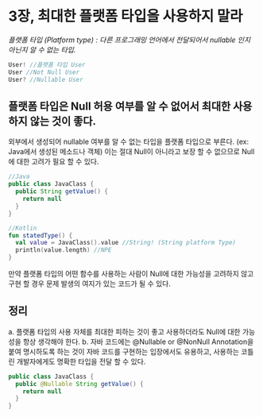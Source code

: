 # 3장, 최대한 플랫폼 타입을 사용하지 말라

_플랫폼 타입 (Platform type) : 다른 프로그래밍 언어에서 전달되어서 nullable 인지 아닌지 알 수 없는 타입._

```kotlin
User! //플랫폼 타입 User
User //Not Null User
User? //Nullable User
```

## 플랫폼 타입은 Null 허용 여부를 알 수 없어서 최대한 사용하지 않는 것이 좋다.

외부에서 생성되어 nullable 여부를 알 수 없는 타입을 플랫폼 타입으로 부른다. (ex: Java에서 생성된 메소드나 객체) 이는 절대 Null이 아니라고 보장 할 수 없으므로 Null에 대한 고려가 필요 할 수 있다.
```java
//Java
public class JavaClass {
  public String getValue() {
    return null
  }
}
```
```kotlin
//Kotlin
fun statedType() {
  val value = JavaClass().value //String! (String platform Type)
  println(value.length) //NPE
}
```
만약 플랫폼 타입의 어떤 함수를 사용하는 사람이 Null에 대한 가능성을 고려하지 않고 구현 할 경우 문제 발생의 여지가 있는 코드가 될 수 있다.

## 정리
a. 플랫폼 타입의 사용 자체를 최대한 피하는 것이 좋고 사용하더라도 Null에 대한 가능성을 항상 생각해야 한다.
b. 자바 코드에는 @Nullable or @NonNull Annotation을 붙여 명시하도록 하는 것이 자바 코드를 구현하는 입장에서도 유용하고, 사용하는 코틀린 개발자에게도 명확한 타입을 전달 할 수 있다.

```java
public class JavaClass {
  public @Nullable String getValue() {
    return null
  }
}
```
